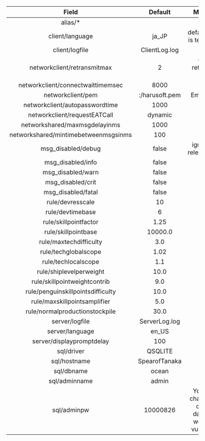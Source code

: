 |                Field                 |    Default     |                          Meaning                          |
| :----------------------------------: | :------------: | :-------------------------------------------------------: |
|               alias/*                |                |                                                           |
|           client/language            |     ja_JP      |                default value is temporary                 |
|            client/logfile            | ClientLog.log  |                                                           |
|     networkclient/retransmitmax      |       2        |                  Client retransmit time                   |
|  networkclient/connectwaittimemsec   |      8000      |                                                           |
|          networkclient/pem           | :/harusoft.pem |                         Embedded                          |
|    networkclient/autopasswordtime    |      1000      |                                                           |
|     networkclient/requestEATCall     |    dynamic     |                                                           |
|    networkshared/maxmsgdelayinms     |      1000      |                                                           |
| networkshared/mintimebetweenmsgsinms |      100       |                                                           |
|          msg_disabled/debug          |     false      |                  ignored in releasemode                   |
|          msg_disabled/info           |     false      |                                                           |
|          msg_disabled/warn           |     false      |                                                           |
|          msg_disabled/crit           |     false      |                                                           |
|          msg_disabled/fatal          |     false      |                                                           |
|           rule/devresscale           |       10       |                                                           |
|           rule/devtimebase           |       6        |                                                           |
|        rule/skillpointfactor         |      1.25      |                                                           |
|         rule/skillpointbase          |    10000.0     |                                                           |
|        rule/maxtechdifficulty        |      3.0       |                                                           |
|         rule/techglobalscope         |      1.02      |                                                           |
|         rule/techlocalscope          |      1.1       |                                                           |
|       rule/shiplevelperweight        |      10.0      |                                                           |
|     rule/skillpointweightcontrib     |      9.0       |                                                           |
|  rule/penguinskillpointsdifficulty   |      10.0      |                                                           |
|     rule/maxskillpointsamplifier     |      5.0       |                                                           |
|    rule/normalproductionstockpile    |      30.0      |                                                           |
|            server/logfile            | ServerLog.log  |                                                           |
|           server/language            |     en_US      |                                                           |
|      server/displaypromptdelay       |      100       |                                                           |
|              sql/driver              |    QSQLITE     |                                                           |
|             sql/hostname             | SpearofTanaka  |                                                           |
|              sql/dbname              |     ocean      |                                                           |
|            sql/adminname             |     admin      |                                                           |
|             sql/adminpw              |    10000826    | You must change this or your database would be vulnerable |